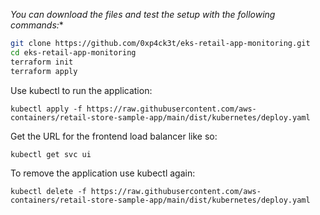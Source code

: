 *You can download the files and test the setup with the following commands:**

```bash
git clone https://github.com/0xp4ck3t/eks-retail-app-monitoring.git
cd eks-retail-app-monitoring
terraform init
terraform apply 
```
Use kubectl to run the application:
```kubectl
kubectl apply -f https://raw.githubusercontent.com/aws-containers/retail-store-sample-app/main/dist/kubernetes/deploy.yaml
```
Get the URL for the frontend load balancer like so:
```kubectl
kubectl get svc ui
```
To remove the application use kubectl again:
```kubectl
kubectl delete -f https://raw.githubusercontent.com/aws-containers/retail-store-sample-app/main/dist/kubernetes/deploy.yaml
```